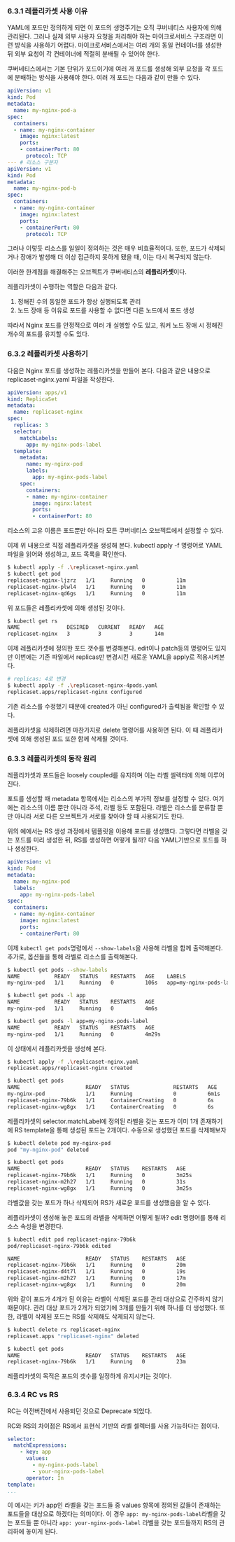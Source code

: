 ### 6.3.1 레플리카셋 사용 이유

YAML에 포드만 정의하게 되면 이 포드의 생명주기는 오직 쿠버네티스 사용자에 의해 관리된다. 그러나 실제 외부 사용자 요청을 처리해야 하는 마이크로서비스 구조라면 이런 방식을 사용하기 어렵다. 마이크로서비스에서는 여러 개의 동일 컨테이너를 생성한 뒤 외부 요청이 각 컨테이너에 적절히 분배될 수 있어야 한다.

쿠버네티스에서는 기본 단위가 포드이기에 여러 개 포드를 생성해 외부 요청을 각 포드에 분배하는 방식을 사용해야 한다. 여러 개 포드는 다음과 같이 만들 수 있다.

```yaml
apiVersion: v1
kind: Pod
metadata:
  name: my-nginx-pod-a
spec:
  containers:
  - name: my-nginx-container
    image: nginx:latest
    ports:
    - containerPort: 80
      protocol: TCP
--- # 리소스 구분자
apiVersion: v1
kind: Pod
metadata:
  name: my-nginx-pod-b
spec:
  containers:
  - name: my-nginx-container
    image: nginx:latest
    ports:
    - containerPort: 80
      protocol: TCP
```

그러나 이렇듯 리소스를 일일이 정의하는 것은 매우 비효율적이다. 또한, 포드가 삭제되거나 장애가 발생해 더 이상 접근하지 못하게 됐을 때, 이는 다시 복구되지 않는다.

이러한 한계점을 해결해주는 오브젝트가 쿠버네티스의 **레플리카셋**이다.

레플리카셋이 수행하는 역할은 다음과 같다.

1. 정해진 수의 동일한 포드가 항상 실행되도록 관리
2. 노드 장애 등 이유로 포드를 사용할 수 없다면 다른 노드에서 포드 생성

따라서 Nginx 포드를 안정적으로 여러 개 실행할 수도 있고, 워커 노드 장애 시 정해진 개수의 포드를 유지할 수도 있다.

### 6.3.2 레플리카셋 사용하기

다음은 Nginx 포드를 생성하는 레플리카셋을 만들어 본다. 다음과 같은 내용으로 
replicaset-nginx.yaml 파일을 작성한다.

```yaml
apiVersion: apps/v1
kind: ReplicaSet
metadata:
  name: replicaset-nginx
spec:
  replicas: 3
  selector:
    matchLabels:
      app: my-nginx-pods-label
  template:
    metadata:
      name: my-nginx-pod
      labels: 
        app: my-nginx-pods-label
    spec:
      containers:
      - name: my-nginx-container
        image: nginx:latest
        ports:
        - containerPort: 80
```

리소스의 고유 이름은 포드뿐만 아니라 모든 쿠버네티스 오브젝트에서 설정할 수 있다.

이제 위 내용으로 직접 레플리카셋을 생성해 본다. kubectl apply -f 명령어로 YAML 파일을 읽어와 생성하고, 포드 목록을 확인한다.

```bash
$ kubectl apply -f .\replicaset-nginx.yaml
$ kubectl get pod
replicaset-nginx-ljzrz   1/1     Running   0          11m
replicaset-nginx-plwl4   1/1     Running   0          11m
replicaset-nginx-qd6gs   1/1     Running   0          11m
```

위 포드들은 레플리카셋에 의해 생성된 것이다.

```bash
$ kubectl get rs
NAME               DESIRED   CURRENT   READY   AGE
replicaset-nginx   3         3         3       14m
```

이제 레플리카셋에 정의한 포드 갯수를 변경해본다. edit이나 patch등의 명령어도 있지만 이번에는 기존 파일에서 replicas만 변경시킨 새로운 YAML을 apply로 적용시켜본다.

```bash
# replicas: 4로 변경
$ kubectl apply -f .\replicaset-nginx-4pods.yaml
replicaset.apps/replicaset-nginx configured
```

기존 리소스를 수정했기 때문에 created가 아닌 configured가 출력됨을 확인할 수 있다.

레플리카셋을 삭제하려면 마찬가지로 delete 명령어를 사용하면 된다. 이 때 레플리카셋에 의해 생성된 포드 또한 함께 삭제될 것이다.

### 6.3.3 레플리카셋의 동작 원리

레플리카셋과 포드들은 loosely coupled를 유지하며 이는 라벨 셀렉터에 의해 이루어진다.

포드를 생성할 때 metadata 항목에서는 리소스의 부가적 정보를 설정할 수 있다. 여기에는 리소스의 이름 뿐만 아니라 주석, 라벨 등도 포함된다. 라벨은 리소스를 분류할 뿐만 아니라 서로 다른 오브젝트가 서로를 찾아야 할 때 사용되기도 한다.

위의 예에서는 RS 생성 과정에서 템플릿을 이용해 포드를 생성했다. 그렇다면 라벨을 갖는 포드를 미리 생성한 뒤, RS를 생성하면 어떻게 될까? 다음 YAML기반으로 포드를 하나 생성한다.

```yaml
apiVersion: v1
kind: Pod
metadata:
  name: my-nginx-pod
  labels:
    app: my-nginx-pods-label
spec:
  containers:
  - name: my-nginx-container
    image: nginx:latest
    ports:
    - containerPort: 80
```

이제 `kubectl get pods`명령에서 `--show-labels`을 사용해 라벨을 함께 출력해본다. 추가로, 옵션들을 통해 라벨로 리소스를 출력해본다.

```bash
$ kubectl get pods --show-labels
NAME           READY   STATUS    RESTARTS   AGE    LABELS
my-nginx-pod   1/1     Running   0          106s   app=my-nginx-pods-label

$ kubectl get pods -l app
NAME           READY   STATUS    RESTARTS   AGE
my-nginx-pod   1/1     Running   0          4m6s

$ kubectl get pods -l app=my-nginx-pods-label
NAME           READY   STATUS    RESTARTS   AGE
my-nginx-pod   1/1     Running   0          4m29s
```

이 상태에서 레플리카셋을 생성해 본다.

```bash
$ kubectl apply -f .\replicaset-nginx.yaml
replicaset.apps/replicaset-nginx created

$ kubectl get pods
NAME                     READY   STATUS              RESTARTS   AGE
my-nginx-pod             1/1     Running             0          6m1s
replicaset-nginx-79b6k   1/1     ContainerCreating   0          6s
replicaset-nginx-wg8gx   1/1     ContainerCreating   0          6s
```

레플리카셋의 selector.matchLabel에 정의된 라벨을 갖는 포드가 이미 1개 존재하기에 RS template을 통해 생성된 포드는 2개이다. 수동으로 생성했던 포드를 삭제해보자

```bash
$ kubectl delete pod my-nginx-pod
pod "my-nginx-pod" deleted

$ kubectl get pods
NAME                     READY   STATUS    RESTARTS   AGE
replicaset-nginx-79b6k   1/1     Running   0          3m25s
replicaset-nginx-m2h27   1/1     Running   0          31s
replicaset-nginx-wg8gx   1/1     Running   0          3m25s
```

라벨값을 갖는 포드가 하나 삭제되어 RS가 새로운 포드를 생성했음을 알 수 있다.

레플리카셋이 생성해 놓은 포드의 라벨을 삭제하면 어떻게 될까? edit 명령어를 통해 리소스 속성을 변경한다.

```bash
$ kubectl edit pod replicaset-nginx-79b6k
pod/replicaset-nginx-79b6k edited

NAME                     READY   STATUS    RESTARTS   AGE
replicaset-nginx-79b6k   1/1     Running   0          20m
replicaset-nginx-d4t7l   1/1     Running   0          19s
replicaset-nginx-m2h27   1/1     Running   0          17m
replicaset-nginx-wg8gx   1/1     Running   0          20m
```

위와 같이 포드가 4개가 된 이유는 라벨이 삭제된 포드를 관리 대상으로 간주하지 않기 때문이다. 관리 대상 포드가 2개가 되었기에 3개를 만들기 위해 하나를 더 생성했다. 또한, 라벨이 삭제된 포드는 RS를 삭제해도 삭제되지 않는다.

```bash
$ kubectl delete rs replicaset-nginx
replicaset.apps "replicaset-nginx" deleted

$ kubectl get pods
NAME                     READY   STATUS    RESTARTS   AGE
replicaset-nginx-79b6k   1/1     Running   0          23m
```

레플리카셋의 목적은 포드의 갯수를 일정하게 유지시키는 것이다.

### 6.3.4 RC vs RS

RC는 이전버전에서 사용되던 것으로 Deprecate 되었다.

RC와 RS의 차이점은 RS에서 표현식 기반의 라벨 셀렉터를 사용 가능하다는 점이다.

```yaml
selector:
  matchExpressions:
    - key: app
      values:
        - my-nginx-pods-label
        - your-nginx-pods-label
      operator: In
template:
...
```

이 예시는 키가 app인 라벨을 갖는 포드들 중 values 항목에 정의된 값들이 존재하는 포드들을 대상으로 하겠다는 의미이다. 이 경우 `app: my-nginx-pods-label`라벨을 갖는 포드들 뿐 아니라 `app: your-nginx-pods-label` 라벨을 갖는 포드들까지 RS의 관리하에 놓이게 된다.